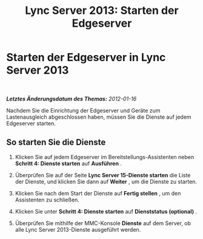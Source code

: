 ﻿---
title: 'Lync Server 2013: Starten der Edgeserver'
TOCTitle: Starten der Edgeserver
ms:assetid: fe62b18f-2189-4112-ba90-b1c590cf84d5
ms:mtpsurl: https://technet.microsoft.com/de-de/library/Gg413083(v=OCS.15)
ms:contentKeyID: 49296013
ms.date: 05/19/2016
mtps_version: v=OCS.15
ms.translationtype: HT
---

# Starten der Edgeserver in Lync Server 2013

 

_**Letztes Änderungsdatum des Themas:** 2012-01-16_

Nachdem Sie die Einrichtung der Edgeserver und Geräte zum Lastenausgleich abgeschlossen haben, müssen Sie die Dienste auf jedem Edgeserver starten.

## So starten Sie die Dienste

1.  Klicken Sie auf jedem Edgeserver im Bereitstellungs-Assistenten neben **Schritt 4: Dienste starten** auf **Ausführen** .

2.  Überprüfen Sie auf der Seite **Lync Server 15-Dienste starten** die Liste der Dienste, und klicken Sie dann auf **Weiter** , um die Dienste zu starten.

3.  Klicken Sie nach dem Start der Dienste auf **Fertig stellen** , um den Assistenten zu schließen.

4.  Klicken Sie unter **Schritt 4: Dienste starten** auf **Dienststatus (optional)** .

5.  Überprüfen Sie mithilfe der MMC-Konsole **Dienste** auf dem Server, ob alle Lync Server 2013-Dienste ausgeführt werden.

